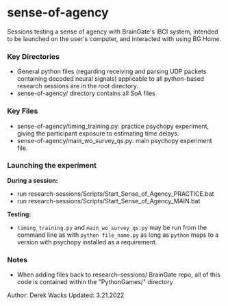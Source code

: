 # sense-of-agency


Sessions testing a sense of agency with BrainGate's iBCI system, intended to be launched on the user's computer, and interacted with using BG Home.


### Key Directories

- General python files (regarding receiving and parsing UDP packets containing decoded neural signals) applicable to all python-based research sessions are in the root directory. 
- sense-of-agency/ directory contains all SoA files


### Key Files

- sense-of-agency/timing_training.py: practice psychopy experiment, giving the participant exposure to estimating time delays. 
- sense-of-agency/main_wo_survey_qs.py: main psychopy experiment file. 


### Launching the experiment

**During a session:**

- run research-sessions/Scripts/Start_Sense_of_Agency_PRACTICE.bat
- run research-sessions/Scripts/Start_Sense_of_Agency_MAIN.bat


**Testing:**

- `timing_training.py` and `main_wo_survey_qs.py` may be run from the command line as with `python file_name.py` as long as `python` maps to a version with psychopy installed as a requirement. 


### Notes

- When adding files back to research-sessions/ BrainGate repo, all of this code is contained within the "PythonGames/" directory



Author: Derek Wacks
Updated: 3.21.2022

